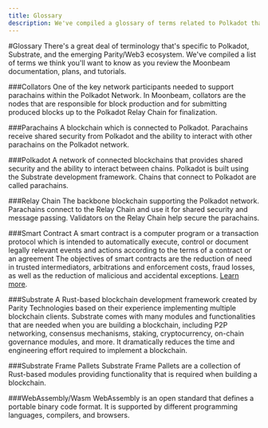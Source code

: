 ```yaml
---
title: Glossary
description: We've compiled a glossary of terms related to Polkadot that'll make it easier to learn more about the ecosystem.
---
```


#Glossary
There's a great deal of terminology that's specific to Polkadot, Substrate, and the emerging Parity/Web3 ecosystem. We've compiled a list of terms we think you'll want to know as you review the Moonbeam documentation, plans, and tutorials.

###Collators
One of the key network participants needed to support parachains within the Polkadot Network.  In Moonbeam, collators are the nodes that are responsible for block production and for submitting produced blocks up to the Polkadot Relay Chain for finalization.

###Parachains
A blockchain which is connected to Polkadot.  Parachains receive shared security from Polkadot and the ability to interact with other parachains on the Polkadot network.

###Polkadot
A network of connected blockchains that provides shared security and the ability to interact between chains.  Polkadot is built using the Substrate development framework.  Chains that connect to Polkadot are called parachains.

###Relay Chain
The backbone blockchain supporting the Polkadot network.  Parachains connect to the Relay Chain and use it for shared security and message passing.  Validators on the Relay Chain help secure the parachains.

###Smart Contract
A smart contract is a computer program or a transaction protocol which is intended to automatically execute, control or document legally relevant events and actions according to the terms of a contract or an agreement The objectives of smart contracts are the reduction of need in trusted intermediators, arbitrations and enforcement costs, fraud losses, as well as the reduction of malicious and accidental exceptions. [Learn more](https://en.wikipedia.org/wiki/Smart_contract).

###Substrate
A Rust-based blockchain development framework created by Parity Technologies based on their experience implementing multiple blockchain clients.  Substrate comes with many modules and functionalities that are needed when you are building a blockchain, including P2P networking, consensus mechanisms, staking, cryptocurrency, on-chain governance modules, and more.  It dramatically reduces the time and engineering effort required to implement a blockchain. 

###Substrate Frame Pallets
Substrate Frame Pallets are a collection of Rust-based modules providing functionality that is required when building a blockchain.  

###WebAssembly/Wasm
WebAssembly is an open standard that defines a portable binary code format. It is supported by different programming languages, compilers, and browsers.
